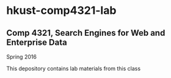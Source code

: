 # hkust-comp4321-lab
## Comp 4321, Search Engines for Web and Enterprise Data
Spring 2016

This depository contains lab materials from this class
